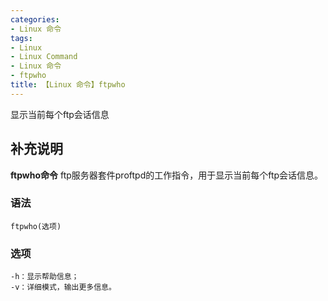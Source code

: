 ```yaml
---
categories:
- Linux 命令
tags:
- Linux
- Linux Command
- Linux 命令
- ftpwho
title: 【Linux 命令】ftpwho
---
```


显示当前每个ftp会话信息

## 补充说明

**ftpwho命令** ftp服务器套件proftpd的工作指令，用于显示当前每个ftp会话信息。

###  语法

```shell
ftpwho(选项)
```

###  选项

```shell
-h：显示帮助信息；
-v：详细模式，输出更多信息。
```


<!-- Linux命令行搜索引擎：https://jaywcjlove.github.io/linux-command/ -->